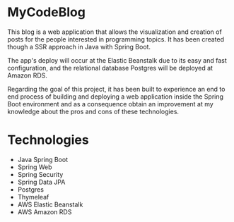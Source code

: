 # MyCodeBlog

This blog is a web application that allows the visualization and creation of posts for the people interested in programming topics. It has been created though a SSR approach in Java with Spring Boot.

The app's deploy will occur at the Elastic Beanstalk due to its easy and fast configuration, and the relational database Postgres will be deployed at Amazon RDS. 

Regarding the goal of this project, it has been built to experience an end to end process of building and deploying a web application inside the Spring Boot environment and as a consequence obtain an improvement at my knowledge about the pros and cons of these technologies.

# Technologies

- Java Spring Boot
- Spring Web
- Spring Security
- Spring Data JPA
- Postgres
- Thymeleaf
- AWS Elastic Beanstalk
- AWS Amazon RDS



